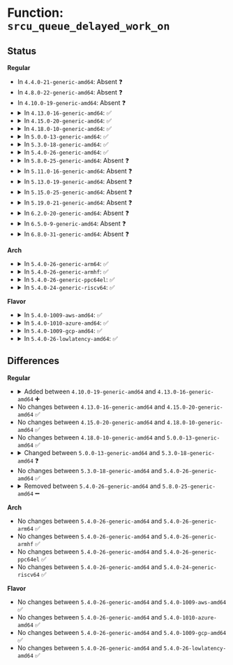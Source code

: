 # Function: <code>srcu_queue_delayed_work_on</code>

## Status
<b>Regular</b>
<ul>
<li>
In <code>4.4.0-21-generic-amd64</code>: Absent ❓
</li>
<li>
In <code>4.8.0-22-generic-amd64</code>: Absent ❓
</li>
<li>
In <code>4.10.0-19-generic-amd64</code>: Absent ❓
</li>
<li>
<details>
<summary>In <code>4.13.0-16-generic-amd64</code>: ✅</summary>

```c
bool srcu_queue_delayed_work_on(int cpu, struct workqueue_struct * wq, struct delayed_work * dwork, long unsigned int delay)
```

```json
{
  "name": "srcu_queue_delayed_work_on",
  "collision_type": "Unique Static",
  "inline_type": "No",
  "funcs": [
    {
      "addr": 18446744071579831168,
      "name": "srcu_queue_delayed_work_on",
      "external": false,
      "loc": "kernel/rcu/srcutree.c:446",
      "file": "kernel/rcu/srcutree.c",
      "inline": "seen, unknown",
      "caller_inline": [],
      "caller_func": [
        "kernel/rcu/srcutree.c:process_srcu",
        "kernel/rcu/srcutree.c:srcu_invoke_callbacks",
        "kernel/rcu/srcutree.c:__call_srcu"
      ]
    }
  ],
  "symbols": [
    {
      "addr": 18446744071579831168,
      "name": "srcu_queue_delayed_work_on",
      "section": ".text",
      "bind": "STB_LOCAL",
      "size": 46
    }
  ]
}
```
</details>
</li>
<li>
<details>
<summary>In <code>4.15.0-20-generic-amd64</code>: ✅</summary>

```c
bool srcu_queue_delayed_work_on(int cpu, struct workqueue_struct * wq, struct delayed_work * dwork, long unsigned int delay)
```

```json
{
  "name": "srcu_queue_delayed_work_on",
  "collision_type": "Unique Static",
  "inline_type": "No",
  "funcs": [
    {
      "addr": 18446744071579871312,
      "name": "srcu_queue_delayed_work_on",
      "external": false,
      "loc": "kernel/rcu/srcutree.c:447",
      "file": "kernel/rcu/srcutree.c",
      "inline": "seen, unknown",
      "caller_inline": [],
      "caller_func": [
        "kernel/rcu/srcutree.c:process_srcu",
        "kernel/rcu/srcutree.c:srcu_invoke_callbacks",
        "kernel/rcu/srcutree.c:__call_srcu"
      ]
    }
  ],
  "symbols": [
    {
      "addr": 18446744071579871312,
      "name": "srcu_queue_delayed_work_on",
      "section": ".text",
      "bind": "STB_LOCAL",
      "size": 46
    }
  ]
}
```
</details>
</li>
<li>
<details>
<summary>In <code>4.18.0-10-generic-amd64</code>: ✅</summary>

```c
bool srcu_queue_delayed_work_on(int cpu, struct workqueue_struct * wq, struct delayed_work * dwork, long unsigned int delay)
```

```json
{
  "name": "srcu_queue_delayed_work_on",
  "collision_type": "Unique Static",
  "inline_type": "No",
  "funcs": [
    {
      "addr": 18446744071579905488,
      "name": "srcu_queue_delayed_work_on",
      "external": false,
      "loc": "kernel/rcu/srcutree.c:478",
      "file": "kernel/rcu/srcutree.c",
      "inline": "seen, unknown",
      "caller_inline": [],
      "caller_func": [
        "kernel/rcu/srcutree.c:process_srcu",
        "kernel/rcu/srcutree.c:srcu_invoke_callbacks",
        "kernel/rcu/srcutree.c:__call_srcu"
      ]
    }
  ],
  "symbols": [
    {
      "addr": 18446744071579905488,
      "name": "srcu_queue_delayed_work_on",
      "section": ".text",
      "bind": "STB_LOCAL",
      "size": 46
    }
  ]
}
```
</details>
</li>
<li>
<details>
<summary>In <code>5.0.0-13-generic-amd64</code>: ✅</summary>

```c
bool srcu_queue_delayed_work_on(int cpu, struct workqueue_struct * wq, struct delayed_work * dwork, long unsigned int delay)
```

```json
{
  "name": "srcu_queue_delayed_work_on",
  "collision_type": "Unique Static",
  "inline_type": "No",
  "funcs": [
    {
      "addr": 18446744071579953088,
      "name": "srcu_queue_delayed_work_on",
      "external": false,
      "loc": "kernel/rcu/srcutree.c:486",
      "file": "kernel/rcu/srcutree.c",
      "inline": "seen, unknown",
      "caller_inline": [],
      "caller_func": [
        "kernel/rcu/srcutree.c:process_srcu",
        "kernel/rcu/srcutree.c:srcu_invoke_callbacks",
        "kernel/rcu/srcutree.c:__call_srcu"
      ]
    }
  ],
  "symbols": [
    {
      "addr": 18446744071579953088,
      "name": "srcu_queue_delayed_work_on",
      "section": ".text",
      "bind": "STB_LOCAL",
      "size": 46
    }
  ]
}
```
</details>
</li>
<li>
<details>
<summary>In <code>5.3.0-18-generic-amd64</code>: ✅</summary>

```c
void srcu_queue_delayed_work_on(struct srcu_data * sdp, long unsigned int delay)
```

```json
{
  "name": "srcu_queue_delayed_work_on",
  "collision_type": "Unique Static",
  "inline_type": "No",
  "funcs": [
    {
      "addr": 18446744071579991680,
      "name": "srcu_queue_delayed_work_on",
      "external": false,
      "loc": "kernel/rcu/srcutree.c:465",
      "file": "kernel/rcu/srcutree.c",
      "inline": "seen, unknown",
      "caller_inline": [],
      "caller_func": [
        "kernel/rcu/srcutree.c:process_srcu",
        "kernel/rcu/srcutree.c:srcu_invoke_callbacks",
        "kernel/rcu/srcutree.c:__call_srcu"
      ]
    }
  ],
  "symbols": [
    {
      "addr": 18446744071579991680,
      "name": "srcu_queue_delayed_work_on",
      "section": ".text",
      "bind": "STB_LOCAL",
      "size": 65
    }
  ]
}
```
</details>
</li>
<li>
<details>
<summary>In <code>5.4.0-26-generic-amd64</code>: ✅</summary>

```c
void srcu_queue_delayed_work_on(struct srcu_data * sdp, long unsigned int delay)
```

```json
{
  "name": "srcu_queue_delayed_work_on",
  "collision_type": "Unique Static",
  "inline_type": "No",
  "funcs": [
    {
      "addr": 18446744071580041792,
      "name": "srcu_queue_delayed_work_on",
      "external": false,
      "loc": "kernel/rcu/srcutree.c:465",
      "file": "kernel/rcu/srcutree.c",
      "inline": "seen, unknown",
      "caller_inline": [],
      "caller_func": [
        "kernel/rcu/srcutree.c:process_srcu",
        "kernel/rcu/srcutree.c:srcu_invoke_callbacks",
        "kernel/rcu/srcutree.c:__call_srcu"
      ]
    }
  ],
  "symbols": [
    {
      "addr": 18446744071580041792,
      "name": "srcu_queue_delayed_work_on",
      "section": ".text",
      "bind": "STB_LOCAL",
      "size": 65
    }
  ]
}
```
</details>
</li>
<li>
<details>
<summary>In <code>5.8.0-25-generic-amd64</code>: Absent ❓</summary>

```json
{
  "name": "srcu_queue_delayed_work_on",
  "collision_type": "Unique Static",
  "inline_type": "Full",
  "funcs": [
    {
      "addr": 18446744071580103092,
      "name": "srcu_queue_delayed_work_on",
      "external": false,
      "loc": "kernel/rcu/srcutree.c:478",
      "file": "kernel/rcu/srcutree.c",
      "inline": "not declared, inlined",
      "caller_inline": [
        "kernel/rcu/srcutree.c:srcu_invoke_callbacks",
        "kernel/rcu/srcutree.c:srcu_funnel_gp_start",
        "kernel/rcu/srcutree.c:srcu_gp_end"
      ],
      "caller_func": []
    }
  ],
  "symbols": []
}
```
</details>
</li>
<li>
<details>
<summary>In <code>5.11.0-16-generic-amd64</code>: Absent ❓</summary>

```json
{
  "name": "srcu_queue_delayed_work_on",
  "collision_type": "Unique Static",
  "inline_type": "Full",
  "funcs": [
    {
      "addr": 18446744071580084628,
      "name": "srcu_queue_delayed_work_on",
      "external": false,
      "loc": "kernel/rcu/srcutree.c:467",
      "file": "kernel/rcu/srcutree.c",
      "inline": "not declared, inlined",
      "caller_inline": [
        "kernel/rcu/srcutree.c:srcu_invoke_callbacks",
        "kernel/rcu/srcutree.c:srcu_funnel_gp_start",
        "kernel/rcu/srcutree.c:srcu_gp_end"
      ],
      "caller_func": []
    }
  ],
  "symbols": []
}
```
</details>
</li>
<li>
<details>
<summary>In <code>5.13.0-19-generic-amd64</code>: Absent ❓</summary>

```json
{
  "name": "srcu_queue_delayed_work_on",
  "collision_type": "Unique Static",
  "inline_type": "Full",
  "funcs": [
    {
      "addr": 18446744071580085285,
      "name": "srcu_queue_delayed_work_on",
      "external": false,
      "loc": "kernel/rcu/srcutree.c:470",
      "file": "kernel/rcu/srcutree.c",
      "inline": "not declared, inlined",
      "caller_inline": [
        "kernel/rcu/srcutree.c:srcu_invoke_callbacks",
        "kernel/rcu/srcutree.c:srcu_funnel_gp_start",
        "kernel/rcu/srcutree.c:srcu_gp_end"
      ],
      "caller_func": []
    }
  ],
  "symbols": []
}
```
</details>
</li>
<li>
<details>
<summary>In <code>5.15.0-25-generic-amd64</code>: Absent ❓</summary>

```json
{
  "name": "srcu_queue_delayed_work_on",
  "collision_type": "Unique Static",
  "inline_type": "Full",
  "funcs": [
    {
      "addr": 18446744071580221715,
      "name": "srcu_queue_delayed_work_on",
      "external": false,
      "loc": "kernel/rcu/srcutree.c:462",
      "file": "kernel/rcu/srcutree.c",
      "inline": "not declared, inlined",
      "caller_inline": [
        "kernel/rcu/srcutree.c:srcu_invoke_callbacks",
        "kernel/rcu/srcutree.c:srcu_funnel_gp_start",
        "kernel/rcu/srcutree.c:srcu_gp_end"
      ],
      "caller_func": []
    }
  ],
  "symbols": []
}
```
</details>
</li>
<li>
<details>
<summary>In <code>5.19.0-21-generic-amd64</code>: Absent ❓</summary>

```json
{
  "name": "srcu_queue_delayed_work_on",
  "collision_type": "Unique Static",
  "inline_type": "Full",
  "funcs": [
    {
      "addr": 18446744071580382647,
      "name": "srcu_queue_delayed_work_on",
      "external": false,
      "loc": "kernel/rcu/srcutree.c:693",
      "file": "kernel/rcu/srcutree.c",
      "inline": "not declared, inlined",
      "caller_inline": [
        "kernel/rcu/srcutree.c:srcu_invoke_callbacks",
        "kernel/rcu/srcutree.c:srcu_funnel_gp_start"
      ],
      "caller_func": []
    }
  ],
  "symbols": []
}
```
</details>
</li>
<li>
<details>
<summary>In <code>6.2.0-20-generic-amd64</code>: Absent ❓</summary>

```json
{
  "name": "srcu_queue_delayed_work_on",
  "collision_type": "Unique Static",
  "inline_type": "Full",
  "funcs": [
    {
      "addr": 18446744071580609511,
      "name": "srcu_queue_delayed_work_on",
      "external": false,
      "loc": "kernel/rcu/srcutree.c:756",
      "file": "kernel/rcu/srcutree.c",
      "inline": "not declared, inlined",
      "caller_inline": [
        "kernel/rcu/srcutree.c:srcu_invoke_callbacks",
        "kernel/rcu/srcutree.c:srcu_funnel_gp_start"
      ],
      "caller_func": []
    }
  ],
  "symbols": []
}
```
</details>
</li>
<li>
<details>
<summary>In <code>6.5.0-9-generic-amd64</code>: Absent ❓</summary>

```json
{
  "name": "srcu_queue_delayed_work_on",
  "collision_type": "Unique Static",
  "inline_type": "Full",
  "funcs": [
    {
      "addr": 18446744071580683241,
      "name": "srcu_queue_delayed_work_on",
      "external": false,
      "loc": "kernel/rcu/srcutree.c:804",
      "file": "kernel/rcu/srcutree.c",
      "inline": "not declared, inlined",
      "caller_inline": [
        "kernel/rcu/srcutree.c:srcu_invoke_callbacks",
        "kernel/rcu/srcutree.c:srcu_funnel_gp_start",
        "kernel/rcu/srcutree.c:srcu_gp_end",
        "kernel/rcu/srcutree.c:srcu_gp_end"
      ],
      "caller_func": []
    }
  ],
  "symbols": []
}
```
</details>
</li>
<li>
<details>
<summary>In <code>6.8.0-31-generic-amd64</code>: Absent ❓</summary>

```json
{
  "name": "srcu_queue_delayed_work_on",
  "collision_type": "Unique Static",
  "inline_type": "Full",
  "funcs": [
    {
      "addr": 18446744071580750044,
      "name": "srcu_queue_delayed_work_on",
      "external": false,
      "loc": "kernel/rcu/srcutree.c:795",
      "file": "kernel/rcu/srcutree.c",
      "inline": "not declared, inlined",
      "caller_inline": [
        "kernel/rcu/srcutree.c:srcu_invoke_callbacks",
        "kernel/rcu/srcutree.c:srcu_funnel_gp_start",
        "kernel/rcu/srcutree.c:srcu_gp_end",
        "kernel/rcu/srcutree.c:srcu_gp_end"
      ],
      "caller_func": []
    }
  ],
  "symbols": []
}
```
</details>
</li>
</ul>
<b>Arch</b>
<ul>
<li>
<details>
<summary>In <code>5.4.0-26-generic-arm64</code>: ✅</summary>

```c
void srcu_queue_delayed_work_on(struct srcu_data * sdp, long unsigned int delay)
```

```json
{
  "name": "srcu_queue_delayed_work_on",
  "collision_type": "Unique Static",
  "inline_type": "No",
  "funcs": [
    {
      "addr": 18446603336491243480,
      "name": "srcu_queue_delayed_work_on",
      "external": false,
      "loc": "kernel/rcu/srcutree.c:465",
      "file": "kernel/rcu/srcutree.c",
      "inline": "seen, unknown",
      "caller_inline": [],
      "caller_func": [
        "kernel/rcu/srcutree.c:process_srcu",
        "kernel/rcu/srcutree.c:srcu_invoke_callbacks",
        "kernel/rcu/srcutree.c:__call_srcu"
      ]
    }
  ],
  "symbols": [
    {
      "addr": 18446603336491243480,
      "name": "srcu_queue_delayed_work_on",
      "section": ".text",
      "bind": "STB_LOCAL",
      "size": 96
    }
  ]
}
```
</details>
</li>
<li>
<details>
<summary>In <code>5.4.0-26-generic-armhf</code>: ✅</summary>

```c
void srcu_queue_delayed_work_on(struct srcu_data * sdp, long unsigned int delay)
```

```json
{
  "name": "srcu_queue_delayed_work_on",
  "collision_type": "Unique Static",
  "inline_type": "No",
  "funcs": [
    {
      "addr": 3225256344,
      "name": "srcu_queue_delayed_work_on",
      "external": false,
      "loc": "kernel/rcu/srcutree.c:465",
      "file": "kernel/rcu/srcutree.c",
      "inline": "seen, unknown",
      "caller_inline": [],
      "caller_func": [
        "kernel/rcu/srcutree.c:srcu_invoke_callbacks",
        "kernel/rcu/srcutree.c:__call_srcu",
        "kernel/rcu/srcutree.c:srcu_gp_end"
      ]
    }
  ],
  "symbols": [
    {
      "addr": 3225256344,
      "name": "srcu_queue_delayed_work_on",
      "section": ".text",
      "bind": "STB_LOCAL",
      "size": 84
    }
  ]
}
```
</details>
</li>
<li>
<details>
<summary>In <code>5.4.0-26-generic-ppc64el</code>: ✅</summary>

```c
void srcu_queue_delayed_work_on(struct srcu_data * sdp, long unsigned int delay)
```

```json
{
  "name": "srcu_queue_delayed_work_on",
  "collision_type": "Unique Static",
  "inline_type": "No",
  "funcs": [
    {
      "addr": 13835058055284145872,
      "name": "srcu_queue_delayed_work_on",
      "external": false,
      "loc": "kernel/rcu/srcutree.c:465",
      "file": "kernel/rcu/srcutree.c",
      "inline": "seen, unknown",
      "caller_inline": [],
      "caller_func": [
        "kernel/rcu/srcutree.c:process_srcu",
        "kernel/rcu/srcutree.c:srcu_invoke_callbacks",
        "kernel/rcu/srcutree.c:__call_srcu"
      ]
    }
  ],
  "symbols": [
    {
      "addr": 13835058055284145872,
      "name": "srcu_queue_delayed_work_on",
      "section": ".text",
      "bind": "STB_LOCAL",
      "size": 140
    }
  ]
}
```
</details>
</li>
<li>
<details>
<summary>In <code>5.4.0-24-generic-riscv64</code>: ✅</summary>

```c
void srcu_queue_delayed_work_on(struct srcu_data * sdp, long unsigned int delay)
```

```json
{
  "name": "srcu_queue_delayed_work_on",
  "collision_type": "Unique Static",
  "inline_type": "No",
  "funcs": [
    {
      "addr": 18446743936271772422,
      "name": "srcu_queue_delayed_work_on",
      "external": false,
      "loc": "kernel/rcu/srcutree.c:465",
      "file": "kernel/rcu/srcutree.c",
      "inline": "seen, unknown",
      "caller_inline": [],
      "caller_func": [
        "kernel/rcu/srcutree.c:process_srcu",
        "kernel/rcu/srcutree.c:srcu_invoke_callbacks",
        "kernel/rcu/srcutree.c:__call_srcu"
      ]
    }
  ],
  "symbols": [
    {
      "addr": 18446743936271772422,
      "name": "srcu_queue_delayed_work_on",
      "section": ".text",
      "bind": "STB_LOCAL",
      "size": 100
    }
  ]
}
```
</details>
</li>
</ul>
<b>Flavor</b>
<ul>
<li>
<details>
<summary>In <code>5.4.0-1009-aws-amd64</code>: ✅</summary>

```c
void srcu_queue_delayed_work_on(struct srcu_data * sdp, long unsigned int delay)
```

```json
{
  "name": "srcu_queue_delayed_work_on",
  "collision_type": "Unique Static",
  "inline_type": "No",
  "funcs": [
    {
      "addr": 18446744071580010528,
      "name": "srcu_queue_delayed_work_on",
      "external": false,
      "loc": "kernel/rcu/srcutree.c:465",
      "file": "kernel/rcu/srcutree.c",
      "inline": "seen, unknown",
      "caller_inline": [],
      "caller_func": [
        "kernel/rcu/srcutree.c:process_srcu",
        "kernel/rcu/srcutree.c:srcu_invoke_callbacks",
        "kernel/rcu/srcutree.c:__call_srcu"
      ]
    }
  ],
  "symbols": [
    {
      "addr": 18446744071580010528,
      "name": "srcu_queue_delayed_work_on",
      "section": ".text",
      "bind": "STB_LOCAL",
      "size": 65
    }
  ]
}
```
</details>
</li>
<li>
<details>
<summary>In <code>5.4.0-1010-azure-amd64</code>: ✅</summary>

```c
void srcu_queue_delayed_work_on(struct srcu_data * sdp, long unsigned int delay)
```

```json
{
  "name": "srcu_queue_delayed_work_on",
  "collision_type": "Unique Static",
  "inline_type": "No",
  "funcs": [
    {
      "addr": 18446744071579949280,
      "name": "srcu_queue_delayed_work_on",
      "external": false,
      "loc": "kernel/rcu/srcutree.c:465",
      "file": "kernel/rcu/srcutree.c",
      "inline": "seen, unknown",
      "caller_inline": [],
      "caller_func": [
        "kernel/rcu/srcutree.c:process_srcu",
        "kernel/rcu/srcutree.c:srcu_invoke_callbacks",
        "kernel/rcu/srcutree.c:__call_srcu"
      ]
    }
  ],
  "symbols": [
    {
      "addr": 18446744071579949280,
      "name": "srcu_queue_delayed_work_on",
      "section": ".text",
      "bind": "STB_LOCAL",
      "size": 65
    }
  ]
}
```
</details>
</li>
<li>
<details>
<summary>In <code>5.4.0-1009-gcp-amd64</code>: ✅</summary>

```c
void srcu_queue_delayed_work_on(struct srcu_data * sdp, long unsigned int delay)
```

```json
{
  "name": "srcu_queue_delayed_work_on",
  "collision_type": "Unique Static",
  "inline_type": "No",
  "funcs": [
    {
      "addr": 18446744071580002064,
      "name": "srcu_queue_delayed_work_on",
      "external": false,
      "loc": "kernel/rcu/srcutree.c:465",
      "file": "kernel/rcu/srcutree.c",
      "inline": "seen, unknown",
      "caller_inline": [],
      "caller_func": [
        "kernel/rcu/srcutree.c:process_srcu",
        "kernel/rcu/srcutree.c:srcu_invoke_callbacks",
        "kernel/rcu/srcutree.c:__call_srcu"
      ]
    }
  ],
  "symbols": [
    {
      "addr": 18446744071580002064,
      "name": "srcu_queue_delayed_work_on",
      "section": ".text",
      "bind": "STB_LOCAL",
      "size": 65
    }
  ]
}
```
</details>
</li>
<li>
<details>
<summary>In <code>5.4.0-26-lowlatency-amd64</code>: ✅</summary>

```c
void srcu_queue_delayed_work_on(struct srcu_data * sdp, long unsigned int delay)
```

```json
{
  "name": "srcu_queue_delayed_work_on",
  "collision_type": "Unique Static",
  "inline_type": "No",
  "funcs": [
    {
      "addr": 18446744071580049056,
      "name": "srcu_queue_delayed_work_on",
      "external": false,
      "loc": "kernel/rcu/srcutree.c:465",
      "file": "kernel/rcu/srcutree.c",
      "inline": "seen, unknown",
      "caller_inline": [],
      "caller_func": [
        "kernel/rcu/srcutree.c:process_srcu",
        "kernel/rcu/srcutree.c:srcu_invoke_callbacks",
        "kernel/rcu/srcutree.c:__call_srcu"
      ]
    }
  ],
  "symbols": [
    {
      "addr": 18446744071580049056,
      "name": "srcu_queue_delayed_work_on",
      "section": ".text",
      "bind": "STB_LOCAL",
      "size": 65
    }
  ]
}
```
</details>
</li>
</ul>

## Differences
<b>Regular</b>
<ul>
<li>
<details>
<summary>Added between <code>4.10.0-19-generic-amd64</code> and <code>4.13.0-16-generic-amd64</code> ➕</summary>

```c
bool srcu_queue_delayed_work_on(int cpu, struct workqueue_struct * wq, struct delayed_work * dwork, long unsigned int delay)
```
</details>
</li>
<li>
No changes between <code>4.13.0-16-generic-amd64</code> and <code>4.15.0-20-generic-amd64</code> ✅
</li>
<li>
No changes between <code>4.15.0-20-generic-amd64</code> and <code>4.18.0-10-generic-amd64</code> ✅
</li>
<li>
No changes between <code>4.18.0-10-generic-amd64</code> and <code>5.0.0-13-generic-amd64</code> ✅
</li>
<li>
<details>
<summary>Changed between <code>5.0.0-13-generic-amd64</code> and <code>5.3.0-18-generic-amd64</code> ❓</summary>
<ul>
<li>
<b>Param added. </b>
<code>struct srcu_data * sdp</code>
</li>
<li>
<b>Param removed. </b>
<code>int cpu</code>
</li>
<li>
<b>Param removed. </b>
<code>struct workqueue_struct * wq</code>
</li>
<li>
<b>Param removed. </b>
<code>struct delayed_work * dwork</code>
</li>
<li>
<b>Param reordered. </b>
<code>cpu, wq, dwork, delay</code> ➡️ <code>sdp, delay</code>
</li>
<li>
<b>Return type changed. </b>
<code>bool</code> ➡️ <code>void</code>
</li>
</ul>
</details>
</li>
<li>
No changes between <code>5.3.0-18-generic-amd64</code> and <code>5.4.0-26-generic-amd64</code> ✅
</li>
<li>
<details>
<summary>Removed between <code>5.4.0-26-generic-amd64</code> and <code>5.8.0-25-generic-amd64</code> ➖</summary>

```c
void srcu_queue_delayed_work_on(struct srcu_data * sdp, long unsigned int delay)
```
</details>
</li>
</ul>
<b>Arch</b>
<ul>
<li>
No changes between <code>5.4.0-26-generic-amd64</code> and <code>5.4.0-26-generic-arm64</code> ✅
</li>
<li>
No changes between <code>5.4.0-26-generic-amd64</code> and <code>5.4.0-26-generic-armhf</code> ✅
</li>
<li>
No changes between <code>5.4.0-26-generic-amd64</code> and <code>5.4.0-26-generic-ppc64el</code> ✅
</li>
<li>
No changes between <code>5.4.0-26-generic-amd64</code> and <code>5.4.0-24-generic-riscv64</code> ✅
</li>
</ul>
<b>Flavor</b>
<ul>
<li>
No changes between <code>5.4.0-26-generic-amd64</code> and <code>5.4.0-1009-aws-amd64</code> ✅
</li>
<li>
No changes between <code>5.4.0-26-generic-amd64</code> and <code>5.4.0-1010-azure-amd64</code> ✅
</li>
<li>
No changes between <code>5.4.0-26-generic-amd64</code> and <code>5.4.0-1009-gcp-amd64</code> ✅
</li>
<li>
No changes between <code>5.4.0-26-generic-amd64</code> and <code>5.4.0-26-lowlatency-amd64</code> ✅
</li>
</ul>
